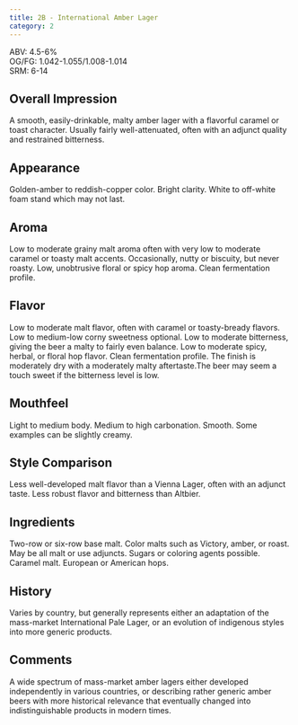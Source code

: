 ```yaml
---
title: 2B - International Amber Lager
category: 2
---
```


ABV: 4.5-6%  
OG/FG: 1.042-1.055/1.008-1.014  
SRM: 6-14  

## Overall Impression
A smooth, easily-drinkable, malty amber lager with a flavorful caramel or toast character. Usually fairly well-attenuated, often with an adjunct quality and restrained bitterness.

## Appearance
Golden-amber to reddish-copper color. Bright clarity. White to off-white foam stand which may not last.

## Aroma
Low to moderate grainy malt aroma often with very low to moderate caramel or toasty malt accents. Occasionally, nutty or biscuity, but never roasty. Low, unobtrusive floral or spicy hop aroma. Clean fermentation profile.

## Flavor
Low to moderate malt flavor, often with caramel or toasty-bready flavors. Low to medium-low corny sweetness optional. Low to moderate bitterness, giving the beer a malty to fairly even balance. Low to moderate spicy, herbal, or floral hop flavor. Clean fermentation profile. The finish is moderately dry with a moderately malty aftertaste.The beer may seem a touch sweet if the bitterness level is low.

## Mouthfeel
Light to medium body. Medium to high carbonation. Smooth. Some examples can be slightly creamy.

## Style Comparison
Less well-developed malt flavor than a Vienna Lager, often with an adjunct taste. Less robust flavor and bitterness than Altbier.

## Ingredients
Two-row or six-row base malt. Color malts such as Victory, amber, or roast. May be all malt or use adjuncts. Sugars or coloring agents possible. Caramel malt. European or American hops.

## History
Varies by country, but generally represents either an adaptation of the mass-market International Pale Lager, or an evolution of indigenous styles into more generic products.

## Comments
A wide spectrum of mass-market amber lagers either developed independently in various countries, or describing rather generic amber beers with more historical relevance that eventually changed into indistinguishable products in modern times.